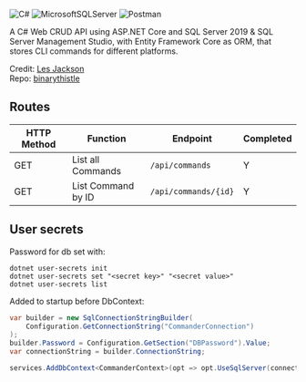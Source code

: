 ![C#](https://img.shields.io/badge/c%23-%23239120.svg?style=for-the-badge&logo=c-sharp&logoColor=white)
![MicrosoftSQLServer](https://img.shields.io/badge/Microsoft%20SQL%20Sever-CC2927?style=for-the-badge&logo=microsoft%20sql%20server&logoColor=white)
![Postman](https://img.shields.io/badge/Postman-FF6C37?style=for-the-badge&logo=postman&logoColor=white)

A C# Web CRUD API using ASP.NET Core and SQL Server 2019 & SQL Server Management Studio, with Entity Framework Core as ORM, that stores CLI commands for different platforms.

Credit: [Les Jackson](https://www.youtube.com/watch?v=fmvcAzHpsk8) \
Repo: [binarythistle](https://github.com/binarythistle/S03E02---.NET-Core-3.1-MVC-REST-API)

## Routes

| HTTP Method | Function           | Endpoint             | Completed |
| ----------- | ------------------ | -------------------- | --------- |
| GET         | List all Commands  | `/api/commands`      | Y         |
| GET         | List Command by ID | `/api/commands/{id}` | Y         |

## User secrets

Password for db set with:

`dotnet user-secrets init` \
`dotnet user-secrets set "<secret key>" "<secret value>"` \
`dotnet user-secrets list`

Added to startup before DbContext:

```C#
var builder = new SqlConnectionStringBuilder(
    Configuration.GetConnectionString("CommanderConnection")
);
builder.Password = Configuration.GetSection("DBPassword").Value;
var connectionString = builder.ConnectionString;

services.AddDbContext<CommanderContext>(opt => opt.UseSqlServer(connectionString));
```
